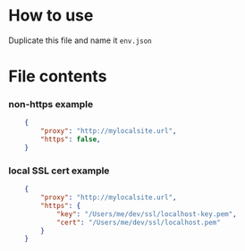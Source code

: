 # How to use
Duplicate this file and name it `env.json` 


# File contents

### non-https example


```json
    {
        "proxy": "http://mylocalsite.url",
        "https": false, 
    }
```


### local SSL cert example


```json
    {
        "proxy": "http://mylocalsite.url",
        "https": {
            "key": "/Users/me/dev/ssl/localhost-key.pem",
            "cert": "/Users/me/dev/ssl/localhost.pem"
        }
    }
```

